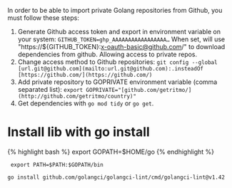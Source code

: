 In order to be able to import private Golang repositories from Github, you must follow these steps:

1. Generate Github access token and export in environment variable on your system:
`GITHUB_TOKEN=ghp_AAAAAAAAAAAAAAAAA…`
When set, will use "https://${GITHUB_TOKEN}:x-oauth-basic@github.com/" to download dependencies from github. Allowing access to private repos.
2. Change access method to Github repositories:
`git config --global [url.git@github.com](mailto:url.git@github.com):.insteadOf [https://github.com/](https://github.com/)`
3. Add private repository to GOPRIVATE environment variable (comma separated list):
`export GOPRIVATE="[github.com/getritmo/](http://github.com/getritmo/country)"`
4. Get dependencies with `go mod tidy` or `go get`.

# Install lib with go install

{% highlight bash %}
 export GOPATH=$HOME/go 
{% endhighlight %}


```
 export PATH=$PATH:$GOPATH/bin
```

```
go install github.com/golangci/golangci-lint/cmd/golangci-lint@v1.42
```
